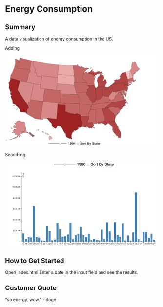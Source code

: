 # Energy Consumption #

## Summary ##
 A data visualization of energy consumption in the US.

 Adding

![](./map.png)


Searching

![](./bars.png)

## How to Get Started ##
  Open Index.html
  Enter a date in the input field and see the results.

## Customer Quote ##
  "so energy. wow." - doge